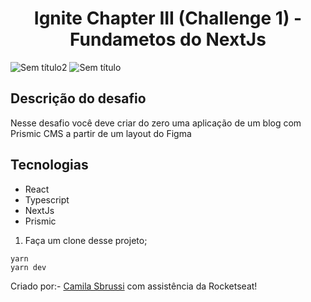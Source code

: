 <h1 align="center"> Ignite Chapter III (Challenge 1) - Fundametos do NextJs </h1>

 
  
![Sem título2](https://user-images.githubusercontent.com/40186019/124799447-ee9fc280-df2a-11eb-83fa-55ab7c6c6a90.png)
![Sem título](https://user-images.githubusercontent.com/40186019/124799482-f7909400-df2a-11eb-94d1-1bde57475280.png)
  
  


## Descrição do desafio
Nesse desafio você deve criar do zero uma aplicação de um blog com Prismic CMS a partir de um layout do Figma

##  Tecnologias
- React
- Typescript
- NextJs
- Prismic


1. Faça um clone desse projeto;

  ```
  yarn
  yarn dev

  ``` 
  
  
Criado por:- [Camila Sbrussi](https://github.com/camisbrussi/) com assistência da Rocketseat!

